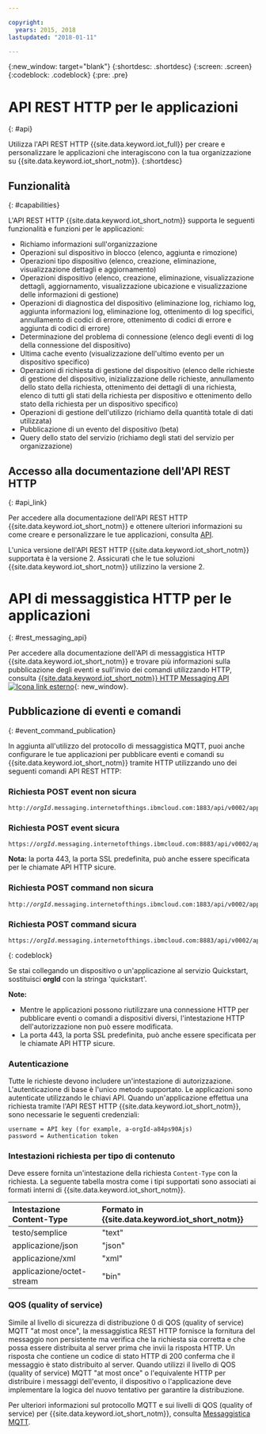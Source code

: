 ```yaml
---

copyright:
  years: 2015, 2018
lastupdated: "2018-01-11"

---
```


{:new_window: target="blank"}
{:shortdesc: .shortdesc}
{:screen: .screen}
{:codeblock: .codeblock}
{:pre: .pre}

# API REST HTTP per le applicazioni
{: #api}

Utilizza l'API REST HTTP {{site.data.keyword.iot_full}} per creare e personalizzare le applicazioni che interagiscono con la tua organizzazione su {{site.data.keyword.iot_short_notm}}.
{:shortdesc}

## Funzionalità
{: #capabilities}

L'API REST HTTP {{site.data.keyword.iot_short_notm}} supporta le seguenti funzionalità e funzioni per le applicazioni:

- Richiamo informazioni sull'organizzazione
- Operazioni sul dispositivo in blocco (elenco, aggiunta e rimozione)
- Operazioni tipo dispositivo (elenco, creazione, eliminazione, visualizzazione dettagli e aggiornamento)
- Operazioni dispositivo (elenco, creazione, eliminazione, visualizzazione dettagli, aggiornamento, visualizzazione ubicazione e visualizzazione delle informazioni di gestione)
- Operazioni di diagnostica del dispositivo (eliminazione log, richiamo log, aggiunta informazioni log, eliminazione log, ottenimento di log specifici, annullamento di codici di errore, ottenimento di codici di errore e aggiunta di codici di errore)
- Determinazione del problema di connessione (elenco degli eventi di log della connessione del dispositivo)
- Ultima cache evento (visualizzazione dell'ultimo evento per un dispositivo specifico)
- Operazioni di richiesta di gestione del dispositivo (elenco delle richieste di gestione del dispositivo, inizializzazione delle richieste, annullamento dello stato della richiesta, ottenimento dei dettagli di una richiesta, elenco di tutti gli stati della richiesta per dispositivo e ottenimento dello stato della richiesta per un dispositivo specifico)
- Operazioni di gestione dell'utilizzo (richiamo della quantità totale di dati utilizzata)
- Pubblicazione di un evento del dispositivo (beta)
- Query dello stato del servizio (richiamo degli stati del servizio per organizzazione)

## Accesso alla documentazione dell'API REST HTTP
{: #api_link}

Per accedere alla documentazione dell'API REST HTTP {{site.data.keyword.iot_short_notm}} e ottenere ulteriori informazioni su come creare e personalizzare le tue applicazioni, consulta [API](../reference/api.html).

L'unica versione dell'API REST HTTP {{site.data.keyword.iot_short_notm}} supportata è la versione 2. Assicurati che le tue soluzioni {{site.data.keyword.iot_short_notm}} utilizzino la versione 2.

# API di messaggistica HTTP per le applicazioni
{: #rest_messaging_api}

Per accedere alla documentazione dell'API di messaggistica HTTP {{site.data.keyword.iot_short_notm}} e trovare più informazioni sulla pubblicazione degli eventi e sull'invio dei comandi utilizzando HTTP, consulta [{{site.data.keyword.iot_short_notm}} HTTP Messaging API ![Icona link esterno](../../../icons/launch-glyph.svg)](https://docs.internetofthings.ibmcloud.com/apis/swagger/v0002/http-messaging.html){: new_window}.

## Pubblicazione di eventi e comandi
{: #event_command_publication}

In aggiunta all'utilizzo del protocollo di messaggistica MQTT, puoi anche configurare le tue applicazioni per pubblicare eventi e comandi su {{site.data.keyword.iot_short_notm}} tramite HTTP utilizzando uno dei seguenti comandi API REST HTTP:

### Richiesta POST event non sicura
<pre class="pre"><code class="hljs">http://<var class="keyword varname">orgId</var>.messaging.internetofthings.ibmcloud.com:1883/api/v0002/application/types/<var class="keyword varname">typeId</var>/devices/<var class="keyword varname">deviceId</var>/events/<var class="keyword varname">eventId</var></code></pre>

### Richiesta POST event sicura
<pre class="pre"><code class="hljs">https://<var class="keyword varname">orgId</var>.messaging.internetofthings.ibmcloud.com:8883/api/v0002/application/types/<var class="keyword varname">typeId</var>/devices/<var class="keyword varname">deviceId</var>/events/<var class="keyword varname">eventId</var></code></pre>

**Nota:** la porta 443, la porta SSL predefinita, può anche essere specificata per le chiamate API HTTP sicure.

### Richiesta POST command non sicura
<pre class="pre"><code class="hljs">http://<var class="keyword varname">orgId</var>.messaging.internetofthings.ibmcloud.com:1883/api/v0002/application/types/<var class="keyword varname">typeId</var>/devices/<var class="keyword varname">deviceId</var>/commands/<var class="keyword varname">eventId</var></code></pre>


### Richiesta POST command sicura
<pre class="pre"><code class="hljs">https://<var class="keyword varname">orgId</var>.messaging.internetofthings.ibmcloud.com:8883/api/v0002/application/types/<var class="keyword varname">typeId</var>/devices/<var class="keyword varname">deviceId</var>/commands/<var class="keyword varname">eventId</var></code></pre>
{: codeblock}

Se stai collegando un dispositivo o un'applicazione al servizio Quickstart, sostituisci **orgId** con la stringa 'quickstart'.

**Note:**
- Mentre le applicazioni possono riutilizzare una connessione HTTP per pubblicare eventi o comandi a dispositivi diversi, l'intestazione HTTP dell'autorizzazione non può essere modificata.
- La porta 443, la porta SSL predefinita, può anche essere specificata per le chiamate API HTTP sicure.

### Autenticazione

Tutte le richieste devono includere un'intestazione di autorizzazione. L'autenticazione di base è l'unico metodo supportato. Le applicazioni sono autenticate utilizzando le chiavi API. Quando un'applicazione effettua una richiesta tramite l'API REST HTTP {{site.data.keyword.iot_short_notm}}, sono necessarie le seguenti credenziali:

```
username = API key (for example, a-orgId-a84ps90Ajs)
password = Authentication token
```

### Intestazioni richiesta per tipo di contenuto

Deve essere fornita un'intestazione della richiesta `Content-Type` con la richiesta. La seguente tabella mostra come i tipi supportati sono associati ai formati interni di {{site.data.keyword.iot_short_notm}}.

|Intestazione Content-Type|Formato in {{site.data.keyword.iot_short_notm}}|
|:---|:---|
|testo/semplice|"text"
|applicazione/json| "json"
|applicazione/xml | "xml"
|applicazione/octet-stream|"bin"

### QOS (quality of service)

Simile al livello di sicurezza di distribuzione 0 di QOS (quality of service) MQTT "at most once", la messaggistica REST HTTP fornisce la fornitura del messaggio non persistente ma verifica che la richiesta sia corretta e che possa essere distribuita al server prima che invii la risposta HTTP. Un risposta che contiene un codice di stato HTTP di 200 conferma che il messaggio è stato distribuito al server. Quando utilizzi il livello di QOS (quality of service) MQTT "at most once" o l'equivalente HTTP per distribuire i messaggi dell'evento, il dispositivo o l'applicazione deve implementare la logica del nuovo tentativo per garantire la distribuzione.


Per ulteriori informazioni sul protocollo MQTT e sui livelli di QOS (quality of service) per {{site.data.keyword.iot_short_notm}}, consulta [Messaggistica MQTT](../reference/mqtt/index.html).

